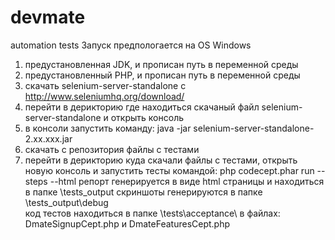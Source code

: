 devmate
=======
automation tests
Запуск предпологается на OS Windows

1.	предустановленная JDK, и прописан путь в переменной среды
2.	предустановленный PHP, и прописан путь в переменной среды
3.	скачать selenium-server-standalone с http://www.seleniumhq.org/download/
4.	перейти в дерикторию где находиться скачаный файл selenium-server-standalone и открыть консоль
5.	в консоли запустить команду: java -jar selenium-server-standalone-2.xx.xxx.jar
6.	скачать с репозитория файлы с тестами
7.	перейти в дерикторию куда скачали файлы с тестами, открыть новую консоль и запустить тесты командой: php codecept.phar run --steps --html
репорт генерируется в виде html страницы и находиться в папке \tests_output
скриншоты генерируются в папке \tests_output\debug\
код тестов находиться в папке \tests\acceptance\ в файлах: DmateSignupCept.php и DmateFeaturesCept.php

